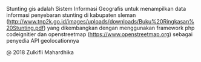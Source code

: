 Stunting gis
adalah Sistem Informasi Geografis untuk menampilkan data informasi penyebaran stunting di kabupaten sleman (http://www.tnp2k.go.id/images/uploads/downloads/Buku%20Ringkasan%20Stunting.pdf) yang dikembangkan dengan menggunakan framework php codeignitier dan openstreetmap (https://www.openstreetmap.org) sebagai penyedia API geolocationnya

 @ 2018 Zulkifli Mahardhika
